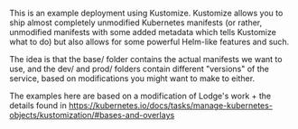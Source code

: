 This is an example deployment using Kustomize. Kustomize allows you to ship
almost completely unmodified Kubernetes manifests (or rather, unmodified
manifests with some added metadata which tells Kustomize what to do) but
also allows for some powerful Helm-like features and such.

The idea is that the base/ folder contains the actual manifests we want to
use, and the dev/ and prod/ folders contain different "versions" of the
service, based on modifications you might want to make to either.

The examples here are based on a modification of Lodge's work + the details
found in https://kubernetes.io/docs/tasks/manage-kubernetes-objects/kustomization/#bases-and-overlays

